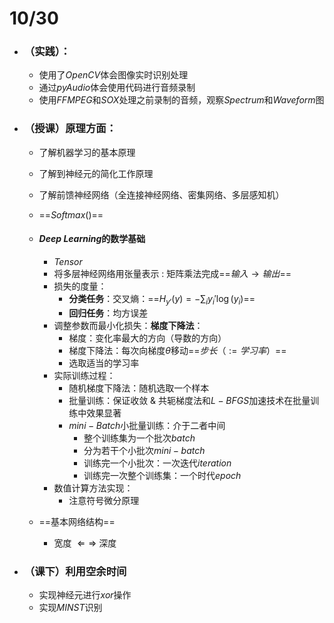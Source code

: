 # 10/30

- ### （实践）：

  - 使用了$OpenCV$体会图像实时识别处理
  - 通过$pyAudio$体会使用代码进行音频录制
  - 使用$FFMPEG$和$SOX$处理之前录制的音频，观察$Spectrum$和$Waveform$图

- ### （授课）原理方面：

  - 了解机器学习的基本原理

  - 了解到神经元的简化工作原理

  - 了解前馈神经网络（全连接神经网络、密集网络、多层感知机）

  - ==$Softmax()$==

  - #### $Deep\ Learning$的数学基础

    - $Tensor$
    - 将多层神经网络用张量表示 : 矩阵乘法完成==$输入 \to 输出$==
    - 损失的度量：
      - **分类任务**：交叉熵：==$H_{y'}(y) = -\sum_i y_i' \log (y_i)$==
      - **回归任务**：均方误差
    - 调整参数而最小化损失：**梯度下降法**：
      - 梯度：变化率最大的方向（导数的方向）
      - 梯度下降法：每次向梯度$\theta$移动==$步长 （:= 学习率）$== 
      - 选取适当的学习率
    - 实际训练过程：
      - 随机梯度下降法：随机选取一个样本
      - 批量训练：保证收敛 & 共轭梯度法和$L-BFGS$加速技术在批量训练中效果显著
      - $mini-Batch$小批量训练：介于二者中间
        - 整个训练集为一个批次$batch$
        - 分为若干个小批次$mini-batch$
        - 训练完一个小批次：一次迭代$iteration$
        - 训练完一次整个训练集：一个时代$epoch$
    - 数值计算方法实现：
      - 注意符号微分原理

  - ==基本网络结构== 

    - 宽度 $\Leftarrow\Rightarrow$ 深度

- ### （课下）利用空余时间

  - 实现神经元进行$xor$操作
  - 实现$MINST$识别